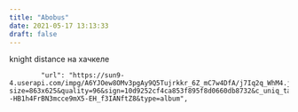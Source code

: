```yaml
---
title: "Abobus"
date: 2021-05-17 13:13:33
draft: false
---
```


knight distance на хачкеле

            "url": "https://sun9-4.userapi.com/impg/A6YJOew8OMv3pgAy9Q5Tujrkkr_6Z_mC7w4DfA/j7Iq2q_WhM4.jpg?size=863x625&quality=96&sign=10d9252cf4ca853f895f8d0660db8732&c_uniq_tag=3eoo8lUrIF--HB1h4FrBN3mcce9mX5-EH_f3IANftZ8&type=album",
